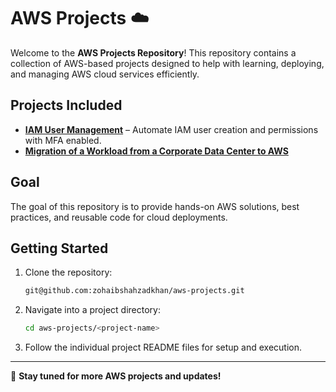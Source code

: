 # AWS Projects ☁️

Welcome to the **AWS Projects Repository**! This repository contains a collection of AWS-based projects designed to help with learning, deploying, and managing AWS cloud services efficiently.

##  Projects Included

- **[IAM User Management](./IAM/Readme.md)** – Automate IAM user creation and permissions with MFA enabled.
- **[Migration of a Workload from a Corporate Data Center to AWS](./corporate-data-center-migration-to-cloud/Readme.md)**

##  Goal

The goal of this repository is to provide hands-on AWS solutions, best practices, and reusable code for cloud deployments.

##  Getting Started

1. Clone the repository:
   ```sh
   git@github.com:zohaibshahzadkhan/aws-projects.git
   ```
2. Navigate into a project directory:
   ```sh
   cd aws-projects/<project-name>
   ```
3. Follow the individual project README files for setup and execution.

---

🔹 **Stay tuned for more AWS projects and updates!**

